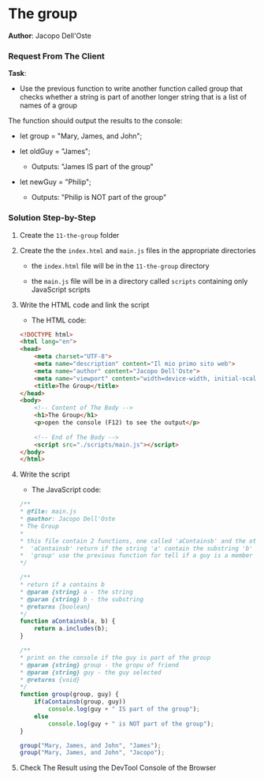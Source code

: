 # The group

**Author**: Jacopo Dell'Oste 

### Request From The Client

**Task**: 

- Use the previous function to write another function called group that checks whether a string is
part of another longer string that is a list of names of a group

The function should output the results to the console: 

- let group = "Mary, James, and John";

- let oldGuy = "James";

    + Outputs: "James IS part of the group"

- let newGuy = "Philip";

    + Outputs: "Philip is NOT part of the group"

### Solution Step-by-Step

1. Create the  `11-the-group` folder

2. Create the the `index.html` and `main.js` files in the appropriate directories

    * the `index.html` file will be in the `11-the-group` directory

    * the `main.js` file will be in a directory called `scripts` containing only JavaScript scripts

3. Write the HTML code and link the script
    
    * The HTML code:

    ```HTML 
    <!DOCTYPE html>
    <html lang="en">
    <head>
        <meta charset="UTF-8">
        <meta name="description" content="Il mio primo sito web">
        <meta name="author" content="Jacopo Dell'Oste">
        <meta name="viewport" content="width=device-width, initial-scale=1.0">
        <title>The Group</title>
    </head>
    <body>
        <!-- Content of The Body -->
        <h1>The Group</h1>
        <p>open the console (F12) to see the output</p>
        
        <!-- End of The Body -->
        <script src="./scripts/main.js"></script>
    </body>
    </html>
    ```

4. Write the script  

    * The JavaScript code:

    ```javascript
    /**
    * @file: main.js
    * @author: Jacopo Dell'Oste
    * The Group
    *
    * this file contain 2 functions, one called 'aContainsb' and the other called 'group'
    *  'aContainsb' return if the string 'a' contain the substring 'b'
    *  'group' use the previous function for tell if a guy is a member of a determinated gruop and print the result on the console
    */

    /**
    * return if a contains b
    * @param {string} a - the string 
    * @param {string} b - the substring
    * @returns {boolean}
    */
    function aContainsb(a, b) {
        return a.includes(b);
    }

    /**
    * print on the console if the guy is part of the group
    * @param {string} group - the gropu of friend
    * @param {string} guy - the guy selected
    * @returns {void}
    */
    function group(group, guy) {
        if(aContainsb(group, guy))
            console.log(guy + " IS part of the group");
        else
            console.log(guy + " is NOT part of the group");
    }

    group("Mary, James, and John", "James");
    group("Mary, James, and John", "Jacopo");
    ```

5. Check The Result using the DevTool Console of the Browser
